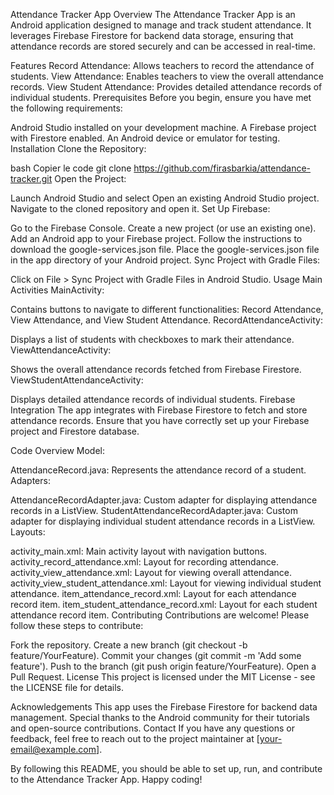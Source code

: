 Attendance Tracker App
Overview
The Attendance Tracker App is an Android application designed to manage and track student attendance. It leverages Firebase Firestore for backend data storage, ensuring that attendance records are stored securely and can be accessed in real-time.

Features
Record Attendance: Allows teachers to record the attendance of students.
View Attendance: Enables teachers to view the overall attendance records.
View Student Attendance: Provides detailed attendance records of individual students.
Prerequisites
Before you begin, ensure you have met the following requirements:

Android Studio installed on your development machine.
A Firebase project with Firestore enabled.
An Android device or emulator for testing.
Installation
Clone the Repository:

bash
Copier le code
git clone https://github.com/firasbarkia/attendance-tracker.git
Open the Project:

Launch Android Studio and select Open an existing Android Studio project.
Navigate to the cloned repository and open it.
Set Up Firebase:

Go to the Firebase Console.
Create a new project (or use an existing one).
Add an Android app to your Firebase project.
Follow the instructions to download the google-services.json file.
Place the google-services.json file in the app directory of your Android project.
Sync Project with Gradle Files:

Click on File > Sync Project with Gradle Files in Android Studio.
Usage
Main Activities
MainActivity:

Contains buttons to navigate to different functionalities: Record Attendance, View Attendance, and View Student Attendance.
RecordAttendanceActivity:

Displays a list of students with checkboxes to mark their attendance.
ViewAttendanceActivity:

Shows the overall attendance records fetched from Firebase Firestore.
ViewStudentAttendanceActivity:

Displays detailed attendance records of individual students.
Firebase Integration
The app integrates with Firebase Firestore to fetch and store attendance records. Ensure that you have correctly set up your Firebase project and Firestore database.

Code Overview
Model:

AttendanceRecord.java: Represents the attendance record of a student.
Adapters:

AttendanceRecordAdapter.java: Custom adapter for displaying attendance records in a ListView.
StudentAttendanceRecordAdapter.java: Custom adapter for displaying individual student attendance records in a ListView.
Layouts:

activity_main.xml: Main activity layout with navigation buttons.
activity_record_attendance.xml: Layout for recording attendance.
activity_view_attendance.xml: Layout for viewing overall attendance.
activity_view_student_attendance.xml: Layout for viewing individual student attendance.
item_attendance_record.xml: Layout for each attendance record item.
item_student_attendance_record.xml: Layout for each student attendance record item.
Contributing
Contributions are welcome! Please follow these steps to contribute:

Fork the repository.
Create a new branch (git checkout -b feature/YourFeature).
Commit your changes (git commit -m 'Add some feature').
Push to the branch (git push origin feature/YourFeature).
Open a Pull Request.
License
This project is licensed under the MIT License - see the LICENSE file for details.

Acknowledgements
This app uses the Firebase Firestore for backend data management.
Special thanks to the Android community for their tutorials and open-source contributions.
Contact
If you have any questions or feedback, feel free to reach out to the project maintainer at [your-email@example.com].

By following this README, you should be able to set up, run, and contribute to the Attendance Tracker App. Happy coding!
